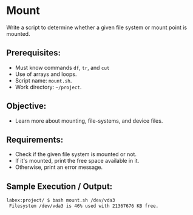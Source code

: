 # Mount

Write a script to determine whether a given file system or mount point is mounted.

## Prerequisites:

- Must know commands `df`, `tr`, and `cut`
- Use of arrays and loops.
- Script name: `mount.sh`.
- Work directory: `~/project`.

## Objective:

- Learn more about mounting, file-systems, and device files.

## Requirements:

- Check if the given file system is mounted or not.
- If it's mounted, print the free space available in it.
- Otherwise, print an error message.

## Sample Execution / Output:

```bash
labex:project/ $ bash mount.sh /dev/vda3
 Filesystem /dev/vda3 is 46% used with 21367676 KB free.
```

